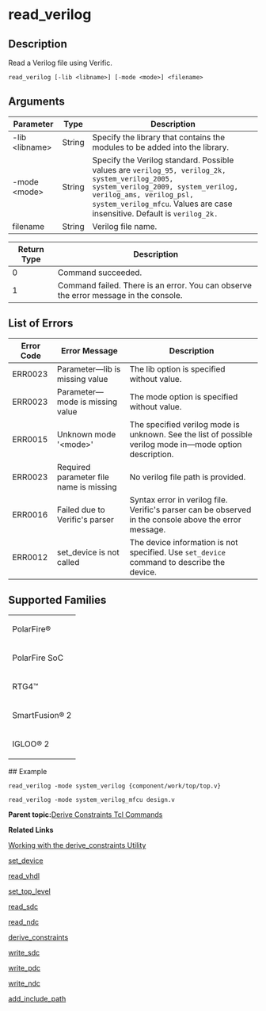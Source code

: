 # read\_verilog

## Description

Read a Verilog file using Verific.

```
read_verilog [-lib <libname>] [-mode <mode>] <filename>
```

## Arguments

|Parameter|Type|Description|
|---------|----|-----------|
|-lib &lt;libname&gt;|String|Specify the library that contains the modules to be added into the library.|
|-mode &lt;mode&gt;|String|Specify the Verilog standard. Possible values are `verilog_95, verilog_2k, system_verilog_2005, system_verilog_2009, system_verilog, verilog_ams, verilog_psl, system_verilog_mfcu`. Values are case insensitive. Default is `verilog_2k.`|
|filename|String|Verilog file name.|

|Return Type|Description|
|-----------|-----------|
|0|Command succeeded.|
|1|Command failed. There is an error. You can observe the error message in the console.|

## List of Errors

|Error Code|Error Message|Description|
|----------|-------------|-----------|
|ERR0023|Parameter—lib is missing value|The lib option is specified without value.|
|ERR0023|Parameter—mode is missing value|The mode option is specified without value.|
|ERR0015|Unknown mode '&lt;mode&gt;'|The specified verilog mode is unknown. See the list of possible verilog mode in—mode option description.|
|ERR0023|Required parameter file name is missing|No verilog file path is provided.|
|ERR0016|Failed due to Verific's parser|Syntax error in verilog file. Verific's parser can be observed in the console above the error message.|
|ERR0012|set\_device is not called|The device information is not specified. Use `set_device` command to describe the device.|

## Supported Families

<table id="GUID-CE3C559F-304A-45BD-8DA3-D28A986E3100"><tbody><tr><td>

PolarFire®

</td></tr><tr><td>

PolarFire SoC

</td></tr><tr><td>

RTG4™

</td></tr><tr><td>

SmartFusion® 2

</td></tr><tr><td>

IGLOO® 2

</td></tr></tbody>
</table>## Example

```
read_verilog -mode system_verilog {component/work/top/top.v}
```

```
read_verilog -mode system_verilog_mfcu design.v
```

**Parent topic:**[Derive Constraints Tcl Commands](GUID-EF4215C4-4E60-4551-BFBD-C4A85BEC13C2.md)

**Related Links**  


[Working with the derive\_constraints Utility](GUID-E3B8F7D6-F5DB-4B9C-BADD-8A299A8946BD.md)

[set\_device](GUID-39C65B3D-C691-4828-B683-6BF6124A3D64.md)

[read\_vhdl](GUID-5A4AFED5-32F0-457C-B56A-82A66D7E56EB.md)

[set\_top\_level](GUID-F75EEF2F-7038-4A76-A731-9C5C3E42926E.md)

[read\_sdc](GUID-A294DA39-50AC-498B-8247-BBB2D2C3EAAE.md)

[read\_ndc](GUID-65B669F6-2223-4F29-A83C-8C9CD0036EB2.md)

[derive\_constraints](GUID-D8E94959-76E9-4271-97BF-B64A72DF17C1.md)

[write\_sdc](GUID-EF3BF9B5-94C1-4645-9554-4393735F9B29.md)

[write\_pdc](GUID-AC49E0C6-E7D0-4500-B3A7-DF56585FD7EE.md)

[write\_ndc](GUID-399EF5CE-68B7-4742-B3E0-DAAF4768D37B.md)

[add\_include\_path](GUID-39A8B4B7-B61B-40C6-A32F-BEB54CF08FA8.md)

